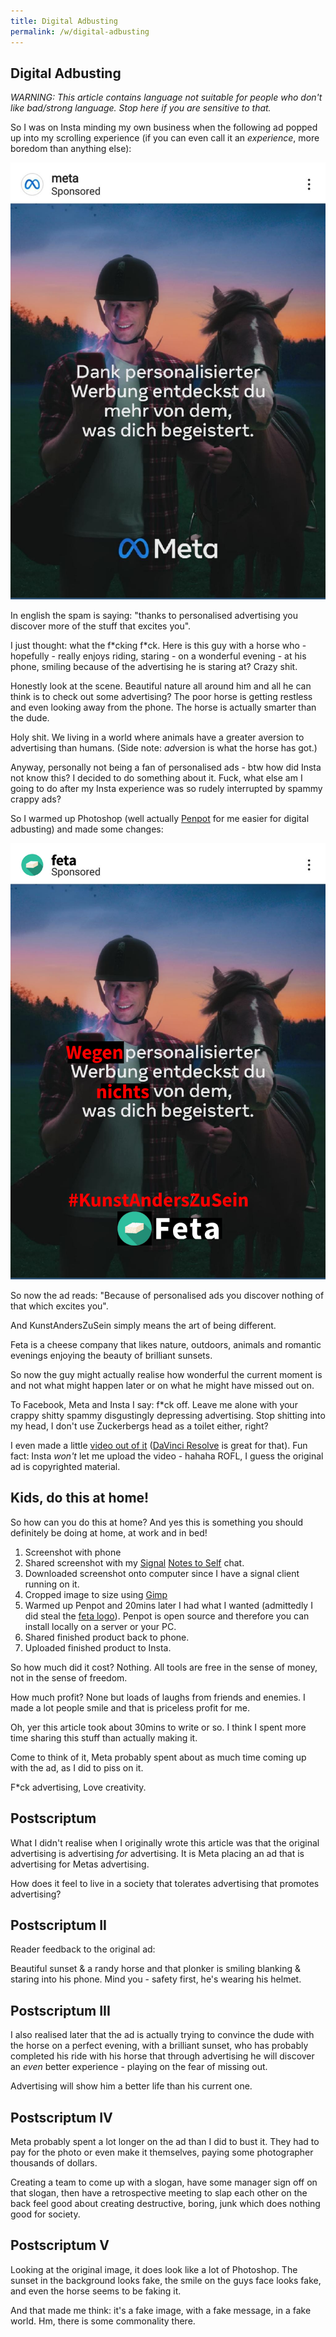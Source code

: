 ```yaml
---
title: Digital Adbusting
permalink: /w/digital-adbusting
---
```


## Digital Adbusting

*WARNING: This article contains language not suitable for people who don't like bad/strong language. Stop here if you are sensitive to that.*

So I was on Insta minding my own business when the following ad popped up into my scrolling experience (if you can even call it an *experience*, more boredom than anything else):

<img src='/f/i/meta.jpg'/>

In english the spam is saying: "thanks to personalised advertising you discover more of the stuff that excites you".

I just thought: what the f\*cking f\*ck. Here is this guy with a horse who - hopefully - really enjoys riding, staring - on a wonderful evening - at his phone, smiling because of the advertising he is staring at? Crazy shit.

Honestly look at the scene. Beautiful nature all around him and all he can think is to check out some advertising? The poor horse is getting restless and even looking away from the phone. The horse is actually smarter than the dude.

Holy shit. We living in a world where animals have a greater aversion to advertising than humans. (Side note: *ad*version is what the horse has got.)

Anyway, personally not being a fan of personalised ads - btw how did Insta not know this? I decided to do something about it. Fuck, what else am I going to do after my Insta experience was so rudely interrupted by spammy crappy ads?

So I warmed up Photoshop (well actually [Penpot](https://penpot.app/) for me easier for digital adbusting) and made some changes:

<img src='/f/i/feta.png'/>

So now the ad reads: "Because of personalised ads you discover nothing of that which excites you".

And KunstAndersZuSein simply means the art of being different.

Feta is a cheese company that likes nature, outdoors, animals and romantic evenings enjoying the beauty of brilliant sunsets.

So now the guy might actually realise how wonderful the current moment is and not what might happen later or on what he might have missed out on.

To Facebook, Meta and Insta I say: f\*ck off. Leave me alone with your crappy shitty spammy disgustingly depressing advertising. Stop shitting into my head, I don't use Zuckerbergs head as a toilet either, right?

I even made a little [video out of it](/f/i/feta.mov) ([DaVinci Resolve](https://www.blackmagicdesign.com/products/davinciresolve/) is great for that). Fun fact: Insta *won't* let me upload the video - hahaha ROFL, I guess the original ad is copyrighted material.

## Kids, do this at home!

So how can you do this at home? And yes this is something you should definitely be doing at home, at work and in bed!

1. Screenshot with phone
2. Shared screenshot with my [Signal](https://www.signal.org/) [Notes to Self](https://support.signal.org/hc/en-us/articles/360043272451-Note-to-Self) chat.
3. Downloaded screenshot onto computer since I have a signal client running on it.
4. Cropped image to size using [Gimp](https://www.gimp.org/)
5. Warmed up Penpot and 20mins later I had what I wanted (admittedly I did steal the [feta logo](https://media.istockphoto.com/vectors/feta-cheese-design-greece-icon-vector-id1014598900?k=6&m=1014598900&s=612x612&w=0&h=Wgj2ZiyEs8qcQaUmnURAfgnLz8GO4VLCJSXEws9z_mI=)). Penpot is open source and therefore you can install locally on a server or your PC.
6. Shared finished product back to phone.
7. Uploaded finished product to Insta.

So how much did it cost? Nothing. All tools are free in the sense of money, not in the sense of freedom.

How much profit? None but loads of laughs from friends and enemies. I made a lot people smile and that is priceless profit for me.

Oh, yer this article took about 30mins to write or so. I think I spent more time sharing this stuff than actually making it.

Come to think of it, Meta probably spent about as much time coming up with the ad, as I did to piss on it.

F*ck advertising, Love creativity.

## Postscriptum

What I didn't realise when I originally wrote this article was that the original advertising is advertising *for* advertising. It is Meta placing an ad that is advertising for Metas advertising.

How does it feel to live in a society that tolerates advertising that promotes advertising?

## Postscriptum II

Reader feedback to the original ad:

Beautiful sunset & a randy horse and that plonker is smiling blanking & staring into his phone. Mind you - safety first, he's wearing his helmet.

## Postscriptum III

I also realised later that the ad is actually trying to convince the dude with the horse on a perfect evening, with a brilliant sunset, who has probably completed his ride with his horse that through advertising he will discover an *even* better experience - playing on the fear of missing out.

Advertising will show him a better life than his current one.

## Postscriptum IV

Meta probably spent a lot longer on the ad than I did to bust it. They had to pay for the photo or even make it themselves, paying some photographer thousands of dollars.

Creating a team to come up with a slogan, have some manager sign off on that slogan, then have a retrospective meeting to slap each other on the back feel good about creating destructive, boring, junk which does nothing good for society.

## Postscriptum V

Looking at the original image, it does look like a lot of Photoshop. The sunset in the background looks fake, the smile on the guys face looks fake, and even the horse seems to be faking it.

And that made me think: it's a fake image, with a fake message, in a fake world. Hm, there is some commonality there.
